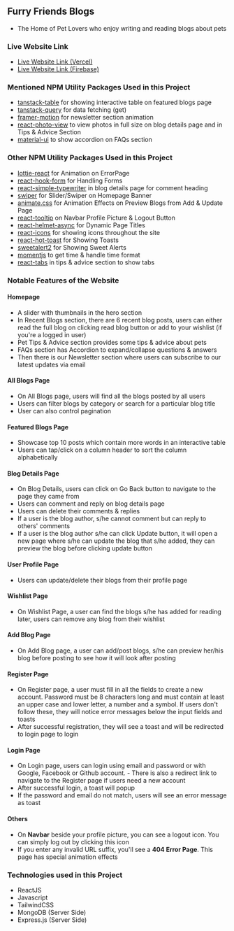 ## Furry Friends Blogs

- The Home of Pet Lovers who enjoy writing and reading blogs about pets

### Live Website Link

- [Live Website Link (Vercel)](https://furry-friends-blogs-nhb.vercel.app)
- [Live Website Link (Firebase)](https://furry-friends-dcbd4.web.app)

### Mentioned NPM Utility Packages Used in this Project

- [tanstack-table](https://tanstack.com/table/latest) for showing interactive table on featured blogs page
- [tanstack-query](https://tanstack.com/query/latest) for data fetching (get)
- [framer-motion](https://www.npmjs.com/package/framer-motion) for newsletter section animation
- [react-photo-view](https://www.npmjs.com/package/react-photo-view) to view photos in full size on blog details page and in Tips & Advice Section
- [material-ui](https://mui.com/material-ui/) to show accordion on FAQs section

### Other NPM Utility Packages Used in this Project

- [lottie-react](https://lottiereact.com/components/Lottie#getting-started) for Animation on ErrorPage
- [react-hook-form](https://react-hook-form.com/) for Handling Forms
- [react-simple-typewriter](https://www.npmjs.com/package/react-simple-typewriter) in blog details page for comment heading
- [swiper](https://swiperjs.com/) for Slider/Swiper on Homepage Banner
- [animate.css](https://animate.style/) for Animation Effects on Preview Blogs from Add & Update Page
- [react-tooltip](https://react-tooltip.com/) on Navbar Profile Picture & Logout Button
- [react-helmet-async](https://www.npmjs.com/package/react-helmet-async) for Dynamic Page Titles
- [react-icons](https://react-icons.github.io/react-icons/) for showing icons throughout the site
- [react-hot-toast](https://react-hot-toast.com/) for Showing Toasts
- [sweetalert2](https://sweetalert2.github.io/) for Showing Sweet Alerts
- [momentjs](https://momentjs.com/) to get time & handle time format
- [react-tabs](https://www.npmjs.com/package/react-tabs) in tips & advice section to show tabs

### Notable Features of the Website

#### Homepage

- A slider with thumbnails in the hero section
- In Recent Blogs section, there are 6 recent blog posts, users can either read the full blog on clicking read blog button or add to your wishlist (if you're a logged in user)
- Pet Tips & Advice section provides some tips & advice about pets
- FAQs section has Accordion to expand/collapse questions & answers
- Then there is our Newsletter section where users can subscribe to our latest updates via email

#### All Blogs Page

- On All Blogs page, users will find all the blogs posted by all users
- Users can filter blogs by category or search for a particular blog title
- User can also control pagination

#### Featured Blogs Page

- Showcase top 10 posts which contain more words in an interactive table
- Users can tap/click on a column header to sort the column alphabetically

#### Blog Details Page

- On Blog Details, users can click on Go Back button to navigate to the page they came from
- Users can comment and reply on blog details page
- Users can delete their comments & replies
- If a user is the blog author, s/he cannot comment but can reply to others' comments
- If a user is the blog author s/he can click Update button, it will open a new page where s/he can update the blog that s/he added, they can preview the blog before clicking update button

#### User Profile Page

- Users can update/delete their blogs from their profile page

#### Wishlist Page

- On Wishlist Page, a user can find the blogs s/he has added for reading later, users can remove any blog from their wishlist

#### Add Blog Page

- On Add Blog page, a user can add/post blogs, s/he can preview her/his blog before posting to see how it will look after posting

#### Register Page

- On Register page, a user must fill in all the fields to create a new account. Password must be 8 characters long and must contain at least an upper case and lower letter, a number and a symbol. If users don't follow these, they will notice error messages below the input fields and toasts
- After successful registration, they will see a toast and will be redirected to login page to login

#### Login Page

- On Login page, users can login using email and password or with Google, Facebook or Github account. - There is also a redirect link to navigate to the Register page if users need a new account
- After successful login, a toast will popup
- If the password and email do not match, users will see an error message as toast

#### Others

- On **Navbar** beside your profile picture, you can see a logout icon. You can simply log out by clicking this icon
- If you enter any invalid URL suffix, you'll see a **404 Error Page**. This page has special animation effects

### Technologies used in this Project

- ReactJS
- Javascript
- TailwindCSS
- MongoDB (Server Side)
- Express.js (Server Side)
